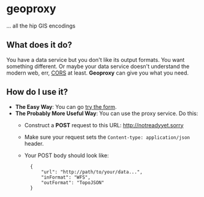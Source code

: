 # geoproxy
... all the hip GIS encodings

## What does it do?
You have a data service but you don't like its output formats. You want something different. Or maybe your data service doesn't understand the modern web, err, [CORS](http://enable-cors.org) at least. __Geoproxy__ can give you what you need.

## How do I use it?
- __The Easy Way__: You can go [try the form]().
- __The Probably More Useful Way__: You can use the proxy service. Do this:
    - Construct a __POST__ request to this URL: http://notreadyyet.sorry
    - Make sure your request sets the `Content-type: application/json` header.
    - Your POST body should look like:
    
            {
                "url": "http://path/to/your/data...",
                "inFormat": "WFS",
                "outFormat": "TopoJSON"
            }
    
    
